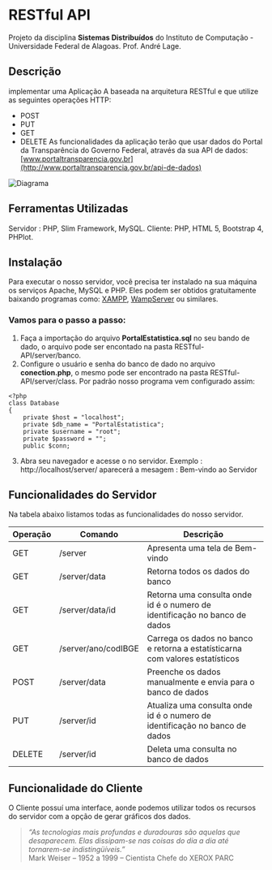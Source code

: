 # RESTful API

Projeto da disciplina **Sistemas Distribuídos** do Instituto de Computação - Universidade Federal de Alagoas. Prof. André Lage.


## Descrição

implementar uma Aplicação A baseada na arquitetura RESTful e que utilize as seguintes operações HTTP:
- POST
- PUT
- GET
- DELETE
As funcionalidades da aplicação terão que usar dados do Portal da Transparência do Governo Federal, através da sua API de dados: 
[www.portaltransparencia.gov.br](http://www.portaltransparencia.gov.br/api-de-dados)

![Diagrama](https://uploaddeimagens.com.br/images/001/746/210/full/RESTful_API.png?1543271562)

## Ferramentas Utilizadas

Servidor : PHP, Slim Framework, MySQL.
Cliente: PHP, HTML 5, Bootstrap 4, PHPlot.

## Instalação

Para executar o nosso servidor, você precisa ter instalado na sua máquina os serviços Apache, MySQL e PHP. Eles podem ser obtidos gratuitamente baixando programas como: [XAMPP](https://www.apachefriends.org/pt_br/download.html), [WampServer](http://www.wampserver.com/en/) ou similares.

### Vamos para o passo a passo:
1. Faça a importação do arquivo **PortalEstatistica.sql** no seu bando de dado, o arquivo pode ser encontado na pasta RESTful-API/server/banco.
2. Configure o usuário e senha do banco de dado no arquivo **conection.php**, o mesmo pode ser encontrado na pasta RESTful-API/server/class. Por padrão nosso programa vem configurado assim: 
~~~~
<?php
class Database
{
    private $host = "localhost";
    private $db_name = "PortalEstatistica";
    private $username = "root";
    private $password = "";
    public $conn;
~~~~
3. Abra seu navegador e acesse o no servidor. 
Exemplo : http://localhost/server/
aparecerá a mesagem : Bem-vindo ao Servidor

## Funcionalidades do Servidor
Na tabela abaixo listamos todas as funcionalidades do nosso servidor.

 Operação | Comando             | Descrição                                                                    
----------|---------------------|------------------------------------------------------------------------------
 GET      | /server             | Apresenta uma tela de Bem-vindo                                              
 GET      | /server/data        | Retorna todos os dados do banco                                              
 GET      | /server/data/id     | Retorna uma consulta onde id é o numero de identificação no banco de dados   
 GET      | /server/ano/codIBGE | Carrega os dados no banco e retorna a estatísticarna com valores estatísticos
 POST     | /server/data        | Preenche os dados manualmente e envia para o banco de dados                  
 PUT      | /server/id          | Atualiza uma consulta onde id é o numero de identificação no banco de dados  
 DELETE   | /server/id          | Deleta uma consulta no banco de dados                                        

## Funcionalidade do Cliente

O Cliente possuí uma interface, aonde podemos utilizar todos os recursos do servidor com a opção de gerar gráficos dos dados.

> _“As tecnologias mais profundas e duradouras são aquelas que desaparecem. Elas dissipam-se nas coisas do dia a dia até tornarem-se indistingüíveis.”_  
Mark Weiser – 1952 a 1999 – Cientista Chefe do XEROX PARC
